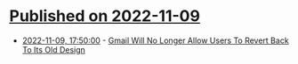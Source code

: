 # [Published on 2022-11-09](index.md)

* [2022-11-09, 17:50:00](https://it.slashdot.org/story/22/11/09/1631247/gmail-will-no-longer-allow-users-to-revert-back-to-its-old-design?utm_source=rss1.0mainlinkanon&utm_medium=feed) - [Gmail Will No Longer Allow Users To Revert Back To Its Old Design](https://it.slashdot.org/story/22/11/09/1631247/gmail-will-no-longer-allow-users-to-revert-back-to-its-old-design?utm_source=rss1.0mainlinkanon&utm_medium=feed)
